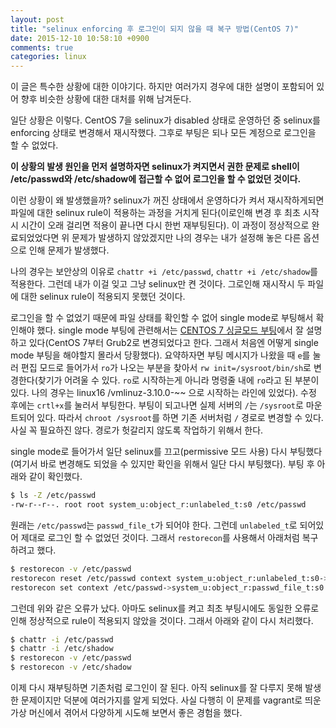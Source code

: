 ```yaml
---
layout: post
title: "selinux enforcing 후 로그인이 되지 않을 때 복구 방법(CentOS 7)"
date: 2015-12-10 10:58:10 +0900
comments: true
categories: linux
---
```

이 글은 특수한 상황에 대한 이야기다. 하지만 여러가지 경우에 대한 설명이 포함되어 있어 향후 비슷한 상황에 대한 대처를 위해 남겨둔다.

일단 상황은 이렇다. CentOS 7을 selinux가 disabled 상태로 운영하던 중 selinux를 enforcing 상태로 변경해서 재시작했다. 그후로 부팅은 되나 모든 계정으로 로그인을 할 수 없었다.

**이 상황의 발생 원인을 먼저 설명하자면 selinux가 켜지면서 권한 문제로 shell이 /etc/passwd와 /etc/shadow에 접근할 수 없어 로그인을 할 수 없었던 것이다.**

이런 상황이 왜 발생했을까? selinux가 꺼진 상태에서 운영하다가 켜서 재시작하게되면 파일에 대한 selinux rule이 적용하는 과정을 거치게 된다(이로인해 변경 후 최초 시작시 시간이 오래 걸리면 적용이 끝나면 다시 한번 재부팅된다). 이 과정이 정상적으로 완료되었었다면 위 문제가 발생하지 않았겠지만 나의 경우는 내가 설정해 놓은 다른 옵션으로 인해 문제가 발생했다.

나의 경우는 보안상의 이유로 `chattr +i /etc/passwd`, `chattr +i /etc/shadow`를 적용한다. 그런데 내가 이걸 잊고 그냥 selinux만 켠 것이다. 그로인해 재시작시 두 파일에 대한 selinux rule이 적용되지 못했던 것이다.

로그인을 할 수 없었기 때문에 파일 상태를 확인할 수 없어 single mode로 부팅해서 확인해야 했다.
single mode 부팅에 관련해서는 [CENTOS 7 싱글모드 부팅](http://linux.systemv.pe.kr/centos-7-%EC%8B%B1%EA%B8%80%EB%AA%A8%EB%93%9C-%EB%B6%80%ED%8C%85/)에서 잘 설명하고 있다(CentOS 7부터 Grub2로 변경되었다고 한다. 그래서 처음엔 어떻게 single mode 부팅을 해야할지 몰라서 당황했다). 요약하자면 부팅 메시지가 나왔을 때 `e`를 눌러 편집 모드로 들어가서 `ro`가 나오는 부분을 찾아서 `rw init=/sysroot/bin/sh`로 변경한다(찾기가 어려울 수 있다. `ro`로 시작하는게 아니라 명령줄 내에 ` ro `라고 된 부분이 있다. 나의 경우는 linux16 /vmlinuz-3.10.0-~~ 으로 시작하는 라인에 있었다). 수정 후에는 `crtl+x`를 눌러서 부팅한다. 부팅이 되고나면 실제 서버의 `/`는 `/sysroot`로 마운트되어 있다. 따라서 `chroot /sysroot`를 하면 기존 서버처럼 `/` 경로로 변경할 수 있다. 사실 꼭 필요하진 않다. 경로가 헛갈리지 않도록 작업하기 위해서 한다.

single mode로 들어가서 일단 selinux를 끄고(permissive 모드 사용) 다시 부팅했다(여기서 바로 변경해도 되었을 수 있지만 확인을 위해서 일단 다시 부팅했다). 부팅 후 아래와 같이 확인했다.

```bash
$ ls -Z /etc/passwd
-rw-r--r--. root root system_u:object_r:unlabeled_t:s0 /etc/passwd
```

원래는 `/etc/passwd`는 `passwd_file_t`가 되어야 한다. 그런데 `unlabeled_t`로 되어있어 제대로 로그인 할 수 없었던 것이다. 그래서 `restorecon`를 사용해서 아래처럼 복구하려고 했다.

```bash
$ restorecon -v /etc/passwd
restorecon reset /etc/passwd context system_u:object_r:unlabeled_t:s0->system_u:object_r:passwd_file_t:s0
restorecon set context /etc/passwd->system_u:object_r:passwd_file_t:s0 failed:'Operation not permitted'
```

그런데 위와 같은 오류가 났다. 아마도 selinux를 켜고 최초 부팅시에도 동일한 오류로 인해 정상적으로 rule이 적용되지 않았을 것이다. 그래서 아래와 같이 다시 처리했다.

```bash
$ chattr -i /etc/passwd
$ chattr -i /etc/shadow
$ restorecon -v /etc/passwd
$ restorecon -v /etc/shadow
```

이제 다시 재부팅하면 기존처럼 로그인이 잘 된다. 아직 selinux를 잘 다루지 못해 발생한 문제이지만 덕분에 여러가지를 알게 되었다. 사실 다행히 이 문제를 vagrant로 띄운 가상 머신에서 겪어서 다양하게 시도해 보면서 좋은 경험을 했다.
